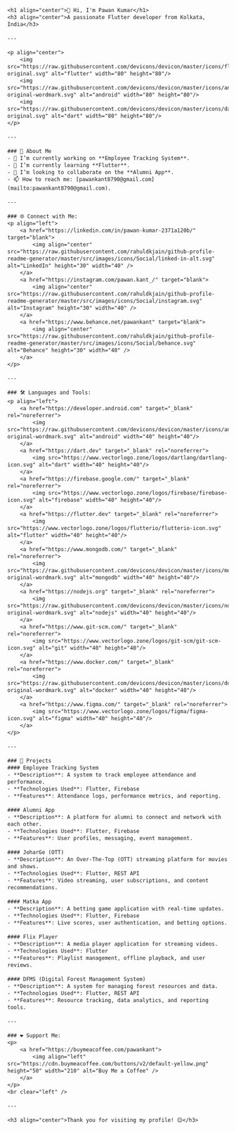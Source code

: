     <h1 align="center">👋 Hi, I'm Pawan Kumar</h1>
    <h3 align="center">A passionate Flutter developer from Kolkata, India</h3>

    ---

    <p align="center">
        <img src="https://raw.githubusercontent.com/devicons/devicon/master/icons/flutter/flutter-original.svg" alt="flutter" width="80" height="80"/>
        <img src="https://raw.githubusercontent.com/devicons/devicon/master/icons/android/android-original-wordmark.svg" alt="android" width="80" height="80"/>
        <img src="https://raw.githubusercontent.com/devicons/devicon/master/icons/dart/dart-original.svg" alt="dart" width="80" height="80"/>
    </p>

    ---

    ### 🌟 About Me
    - 🔭 I’m currently working on **Employee Tracking System**.
    - 🌱 I’m currently learning **Flutter**.
    - 👯 I’m looking to collaborate on the **Alumni App**.
    - 📫 How to reach me: [pawankant8790@gmail.com](mailto:pawankant8790@gmail.com).

    ---

    ### 🌐 Connect with Me:
    <p align="left">
        <a href="https://linkedin.com/in/pawan-kumar-2371a120b/" target="blank">
            <img align="center" src="https://raw.githubusercontent.com/rahuldkjain/github-profile-readme-generator/master/src/images/icons/Social/linked-in-alt.svg" alt="LinkedIn" height="30" width="40" />
        </a>
        <a href="https://instagram.com/pawan.kant_/" target="blank">
            <img align="center" src="https://raw.githubusercontent.com/rahuldkjain/github-profile-readme-generator/master/src/images/icons/Social/instagram.svg" alt="Instagram" height="30" width="40" />
        </a>
        <a href="https://www.behance.net/pawankant" target="blank">
            <img align="center" src="https://raw.githubusercontent.com/rahuldkjain/github-profile-readme-generator/master/src/images/icons/Social/behance.svg" alt="Behance" height="30" width="40" />
        </a>
    </p>

    ---

    ### 🛠️ Languages and Tools:
    <p align="left">
        <a href="https://developer.android.com" target="_blank" rel="noreferrer">
            <img src="https://raw.githubusercontent.com/devicons/devicon/master/icons/android/android-original-wordmark.svg" alt="android" width="40" height="40"/>
        </a>
        <a href="https://dart.dev" target="_blank" rel="noreferrer">
            <img src="https://www.vectorlogo.zone/logos/dartlang/dartlang-icon.svg" alt="dart" width="40" height="40"/>
        </a>
        <a href="https://firebase.google.com/" target="_blank" rel="noreferrer">
            <img src="https://www.vectorlogo.zone/logos/firebase/firebase-icon.svg" alt="firebase" width="40" height="40"/>
        </a>
        <a href="https://flutter.dev" target="_blank" rel="noreferrer">
            <img src="https://www.vectorlogo.zone/logos/flutterio/flutterio-icon.svg" alt="flutter" width="40" height="40"/>
        </a>
        <a href="https://www.mongodb.com/" target="_blank" rel="noreferrer">
            <img src="https://raw.githubusercontent.com/devicons/devicon/master/icons/mongodb/mongodb-original-wordmark.svg" alt="mongodb" width="40" height="40"/>
        </a>
        <a href="https://nodejs.org" target="_blank" rel="noreferrer">
            <img src="https://raw.githubusercontent.com/devicons/devicon/master/icons/nodejs/nodejs-original-wordmark.svg" alt="nodejs" width="40" height="40"/>
        </a>
        <a href="https://www.git-scm.com/" target="_blank" rel="noreferrer">
            <img src="https://www.vectorlogo.zone/logos/git-scm/git-scm-icon.svg" alt="git" width="40" height="40"/>
        </a>
        <a href="https://www.docker.com/" target="_blank" rel="noreferrer">
            <img src="https://raw.githubusercontent.com/devicons/devicon/master/icons/docker/docker-original-wordmark.svg" alt="docker" width="40" height="40"/>
        </a>
        <a href="https://www.figma.com/" target="_blank" rel="noreferrer">
            <img src="https://www.vectorlogo.zone/logos/figma/figma-icon.svg" alt="figma" width="40" height="40"/>
        </a>
    </p>

    ---

    ### 🌟 Projects
    #### Employee Tracking System
    - **Description**: A system to track employee attendance and performance.
    - **Technologies Used**: Flutter, Firebase
    - **Features**: Attendance logs, performance metrics, and reporting.

    #### Alumni App
    - **Description**: A platform for alumni to connect and network with each other.
    - **Technologies Used**: Flutter, Firebase
    - **Features**: User profiles, messaging, event management.

    #### JoharGe (OTT)
    - **Description**: An Over-The-Top (OTT) streaming platform for movies and shows.
    - **Technologies Used**: Flutter, REST API
    - **Features**: Video streaming, user subscriptions, and content recommendations.

    #### Matka App
    - **Description**: A betting game application with real-time updates.
    - **Technologies Used**: Flutter, Firebase
    - **Features**: Live scores, user authentication, and betting options.

    #### Flix Player
    - **Description**: A media player application for streaming videos.
    - **Technologies Used**: Flutter
    - **Features**: Playlist management, offline playback, and user reviews.

    #### DFMS (Digital Forest Management System)
    - **Description**: A system for managing forest resources and data.
    - **Technologies Used**: Flutter, REST API
    - **Features**: Resource tracking, data analytics, and reporting tools.

    ---

    ### ❤️ Support Me:
    <p>
        <a href="https://buymeacoffee.com/pawankant">
            <img align="left" src="https://cdn.buymeacoffee.com/buttons/v2/default-yellow.png" height="50" width="210" alt="Buy Me a Coffee" />
        </a>
    </p>
    <br clear="left" />

    ---

    <h3 align="center">Thank you for visiting my profile! 😊</h3>
